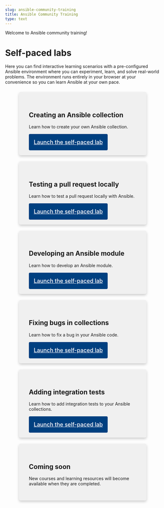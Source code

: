 ```yaml
---
slug: ansible-community-training
title: Ansible Community Training
type: text
---
```

Welcome to Ansible community training!

# Self-paced labs

Here you can find interactive learning scenarios with a pre-configured Ansible environment where you can experiment, learn, and solve real-world problems.
The environment runs entirely in your browser at your convenience so you can learn Ansible at your own pace.

<!--first row-->
<div style="display: flex; justify-content: space-around; flex-wrap: wrap;">
  <div style="width: 350px; margin: 10px; padding: 2rem; border: 1px; border-radius: 5px; background-color: #f0f0f0; box-shadow: 0 4px 8px 0 rgba(0, 0, 0, 0.2);">
    <h2>Creating an Ansible collection</h2>
    <p>Learn how to create your own Ansible collection.</p>
    <br />
    <a style="padding: 1rem; background-color: #004080; color: #ffffff; font-size: 1.125rem; font-weight: 500; text-align: center; white-space: nowrap; border-radius: 4px;" href="https://play.instruqt.com/embedv2/redhat/tracks/ansible-community-creating-your-own-collection?token=em_zcnbza2ex66zqptw" role="button" target="_blank">Launch the self-paced lab</a>
  </div>
  <div style="width: 350px; margin: 10px; padding: 2rem; border: 1px; border-radius: 5px; background-color: #f0f0f0; box-shadow: 0 4px 8px 0 rgba(0, 0, 0, 0.2);">
    <h2>Testing a pull request locally</h2>
    <p>Learn how to test a pull request locally with Ansible.</p>
    <br />
    <a style="padding: 1rem; background-color: #004080; color: #ffffff; font-size: 1.125rem; font-weight: 500; text-align: center; white-space: nowrap; border-radius: 4px;" href="https://play.instruqt.com/embedv2/redhat/tracks/ansible-community-testing-pull-request-locally?token=em_6ke967cktu5m9cww" role="button" target="_blank">Launch the self-paced lab</a>
  </div>
  <div style="width: 350px; margin: 10px; padding: 2rem; border: 1px; border-radius: 5px; background-color: #f0f0f0; box-shadow: 0 4px 8px 0 rgba(0, 0, 0, 0.2);">
    <h2>Developing an Ansible module</h2>
    <p>Learn how to develop an Ansible module.</p>
    <br />
    <a style="padding: 1rem; background-color: #004080; color: #ffffff; font-size: 1.125rem; font-weight: 500; text-align: center; white-space: nowrap; border-radius: 4px;" href="https://play.instruqt.com/embedv2/redhat/tracks/ansible-community-developing-ansible-module?token=em_W1mnN4dZouYAhFBI" role="button" target="_blank">Launch the self-paced lab</a>
  </div>
</div>
<!--second row-->
<div style="display: flex; justify-content: space-around; flex-wrap: wrap;">
  <div style="width: 350px; margin: 10px; padding: 2rem; border: 1px; border-radius: 5px; background-color: #f0f0f0; box-shadow: 0 4px 8px 0 rgba(0, 0, 0, 0.2);">
    <h2>Fixing bugs in collections</h2>
    <p>Learn how to fix a bug in your Ansible code.</p>
    <br />
    <a style="padding: 1rem; background-color: #004080; color: #ffffff; font-size: 1.125rem; font-weight: 500; text-align: center; white-space: nowrap; border-radius: 4px;" href="https://play.instruqt.com/embedv2/redhat/tracks/community-fixing-a-bug?token=em_l4flalsa12evd97a" role="button" target="_blank">Launch the self-paced lab</a>
  </div>
  <div style="width: 350px; margin: 10px; padding: 2rem; border: 1px; border-radius: 5px; background-color: #f0f0f0; box-shadow: 0 4px 8px 0 rgba(0, 0, 0, 0.2);">
    <h2>Adding integration tests</h2>
    <p>Learn how to add integration tests to your Ansible collections.</p>
    <br />
    <a style="padding: 1rem; background-color: #004080; color: #ffffff; font-size: 1.125rem; font-weight: 500; text-align: center; white-space: nowrap; border-radius: 4px;" href="https://play.instruqt.com/embedv2/redhat/tracks/adding-integration-tests-to-ansible-collections?token=em_6uMp_ZmBv4Fuug-z" role="button" target="_blank">Launch the self-paced lab</a>
  </div>
  <div style="width: 350px; margin: 10px; padding: 2rem; border: 1px; border-radius: 5px; background-color: #f0f0f0; box-shadow: 0 4px 8px 0 rgba(0, 0, 0, 0.2);">
    <h2>Coming soon</h2>
    <p>New courses and learning resources will become available when they are completed.</p>
  </div>
</div>

